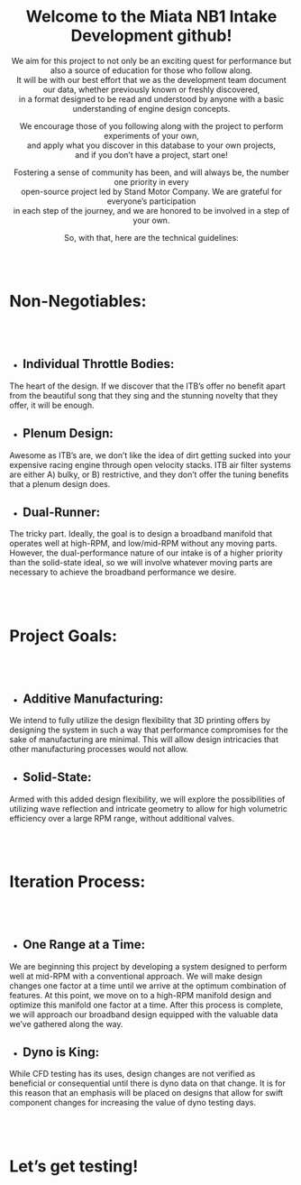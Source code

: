 <div align="center"> 

# Welcome to the Miata NB1 Intake Development github!

We aim for this project to not only be an exciting quest for performance but also a source of education for those who follow along.  
It will be with our best effort that we as the development team document our data, whether previously known or freshly discovered,  
in a format designed to be read and understood by anyone with a basic understanding of engine design concepts.

We encourage those of you following along with the project to perform experiments of your own,  
and apply what you discover in this database to your own projects,  
and if you don’t have a project, start one!

Fostering a sense of community has been, and will always be, the number one priority in every  
open-source project led by Stand Motor Company. We are grateful for everyone’s participation  
in each step of the journey, and we are honored to be involved in a step of your own.

So, with that, here are the technical guidelines:
</div>

<br />
<br />

# Non-Negotiables:

<br />
<br />

- ## Individual Throttle Bodies:
The heart of the design. If we discover that the ITB’s offer no benefit apart from the beautiful song that they sing and the stunning novelty that they offer, it will be enough.

- ## Plenum Design:
Awesome as ITB’s are, we don’t like the idea of dirt getting sucked into your expensive racing engine through open velocity stacks. ITB air filter systems are either A) bulky, or B) restrictive, and they don’t offer the tuning benefits that a plenum design does.

- ## Dual-Runner:
The tricky part. Ideally, the goal is to design a broadband manifold that operates well at high-RPM, and low/mid-RPM without any moving parts. However, the dual-performance nature of our intake is of a higher priority than the solid-state ideal, so we will involve whatever moving parts are necessary to achieve the broadband performance we desire.

<br />
<br />

# Project Goals:

<br />
<br />

- ## Additive Manufacturing:
We intend to fully utilize the design flexibility that 3D printing offers by designing the system in such a way that performance compromises for the sake of manufacturing are minimal. This will allow design intricacies that other manufacturing processes would not allow.

- ## Solid-State:
Armed with this added design flexibility, we will explore the possibilities of utilizing wave reflection and intricate geometry to allow for high volumetric efficiency over a large RPM range, without additional valves.

<br />
<br />

# Iteration Process:

<br />
<br />

- ## One Range at a Time:
We are beginning this project by developing a system designed to perform well at mid-RPM with a conventional approach. We will make design changes one factor at a time until we arrive at the optimum combination of features. At this point, we move on to a high-RPM manifold design and optimize this manifold one factor at a time. After this process is complete, we will approach our broadband design equipped with the valuable data we’ve gathered along the way.

- ## Dyno is King:
While CFD testing has its uses, design changes are not verified as beneficial or consequential until there is dyno data on that change. It is for this reason that an emphasis will be placed on designs that allow for swift component changes for increasing the value of dyno testing days.

<br />
<br />

# Let’s get testing!

